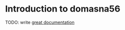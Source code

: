 # Introduction to domasna56

TODO: write [great documentation](http://jacobian.org/writing/what-to-write/)
